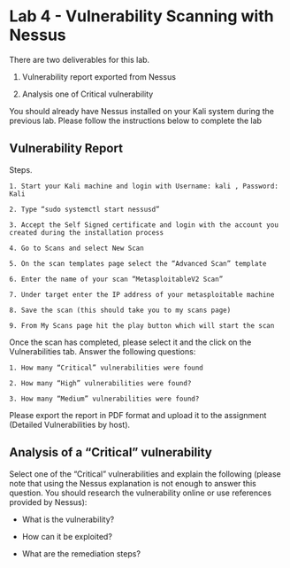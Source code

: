 # Lab 4 - Vulnerability Scanning with Nessus

There are two deliverables for this lab.

   1. Vulnerability report exported from Nessus

   2. Analysis one of Critical vulnerability


You should already have Nessus installed on your Kali system during the previous lab. Please follow the instructions below to complete the lab

## Vulnerability Report

Steps.

    1. Start your Kali machine and login with Username: kali , Password: Kali

    2. Type “sudo systemctl start nessusd”

    3. Accept the Self Signed certificate and login with the account you created during the installation process

    4. Go to Scans and select New Scan

    5. On the scan templates page select the “Advanced Scan” template

    6. Enter the name of your scan “MetasploitableV2 Scan”

    7. Under target enter the IP address of your metasploitable machine

    8. Save the scan (this should take you to my scans page)

    9. From My Scans page hit the play button which will start the scan


Once the scan has completed, please select it and the click on the Vulnerabilities tab. Answer the following questions:

    1. How many “Critical” vulnerabilities were found

    2. How many “High” vulnerabilities were found?

    3. How many “Medium” vulnerabilities were found?


Please export the report in PDF format and upload it to the assignment (Detailed Vulnerabilities by host).


## Analysis of a “Critical” vulnerability

Select one of the “Critical” vulnerabilities and explain the following (please note that using the Nessus explanation is not enough to answer this question. You should research the vulnerability online or use references provided by Nessus):

- What is the vulnerability?

- How can it be exploited?

- What are the remediation steps?

